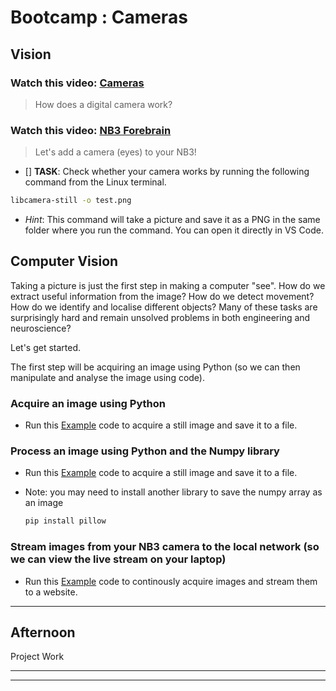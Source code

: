 # Bootcamp : Cameras

## Vision

### Watch this video: [Cameras](https://vimeo.com/??????)
> How does a digital camera work?

### Watch this video: [NB3 Forebrain](https://vimeo.com/628545232)
> Let's add a camera (eyes) to your NB3!

- [] **TASK**: Check whether your camera works by running the following command from the Linux terminal.
```bash
libcamera-still -o test.png
```
- *Hint*: This command will take a picture and save it as a PNG in the same folder where you run the command. You can open it directly in VS Code.


## Computer Vision

Taking a picture is just the first step in making a computer "see". How do we extract useful information from the image? How do we detect movement? How do we identify and localise different objects? Many of these tasks are surprisingly hard and remain unsolved problems in both engineering and neuroscience?

Let's get started.

The first step will be acquiring an image using Python (so we can then manipulate and analyse the image using code).

### Acquire an image using Python

- Run this [Example](resources/python/camera/capture_save.py) code to acquire a still image and save it to a file.

### Process an image using Python and the Numpy library

- Run this [Example](resources/python/camera/capture_process_save.py) code to acquire a still image and save it to a file.
- Note: you may need to install another library to save the numpy array as an image

  ```bash
  pip install pillow
  ```

### Stream images from your NB3 camera to the local network (so we can view the live stream on your laptop)

- Run this [Example](resources/python/camera/capture_stream.py) code to continously acquire images and stream them to a website.

----

## Afternoon

Project Work

----



  ----
